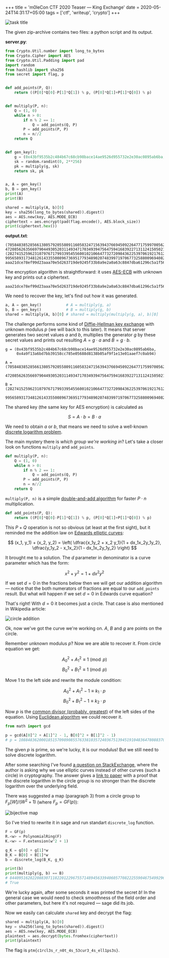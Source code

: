 +++
title = 'm0leCon CTF 2020 Teaser — King Exchange'
date = 2020-05-24T14:31:17+05:00
tags = ['ctf', 'writeup', 'crypto']
+++

![task title](task-title.png)

The given zip-archive contains two files: a python script and its output.

**server.py**:

```python
from Crypto.Util.number import long_to_bytes
from Crypto.Cipher import AES
from Crypto.Util.Padding import pad
import random
from hashlib import sha256
from secret import flag, p


def add_points(P, Q):
    return ((P[0]*Q[0]-P[1]*Q[1]) % p, (P[0]*Q[1]+P[1]*Q[0]) % p)


def multiply(P, n):
    Q = (1, 0)
    while n > 0:
        if n % 2 == 1:
            Q = add_points(Q, P)
        P = add_points(P, P)
        n = n//2
    return Q


def gen_key():
    g = (0x43bf9535b2c484b67c68cb98bace14ae9526d955732e2e30ac0895ab6ba, 0x4a9f13a6bd7bb39158cc785e05688d8138b05af9f1e13e01aaef7c0ab94)
    sk = random.randint(0, 2**256)
    pk = multiply(g, sk)
    return sk, pk


a, A = gen_key()
b, B = gen_key()
print(A)
print(B)

shared = multiply(A, b)[0]
key = sha256(long_to_bytes(shared)).digest()
aes = AES.new(key, AES.MODE_ECB)
ciphertext = aes.encrypt(pad(flag.encode(), AES.block_size))
print(ciphertext.hex())
```

**output.txt**:

```
(70584838528566138057920558091160583247156394376694509226477175997005624, 47208562635669790449305203114934717034939475647594168392271311241505021)
(28274152596231079767179933954556001021066477327209843622539706192176128, 99565893173481261433550089673695177934890207483997197067732588009694082)
aaa21dce78ef99d23aaa70e5d263719de9245f33b8a9e2a0a63c8847dba61296c5a1f56154b062d3a347faa31b8d8030
```

The encryption algorithm is straightforward: it uses [AES-ECB](https://en.wikipedia.org/wiki/Advanced_Encryption_Standard) with unknown key and prints out a ciphertext.

```
aaa21dce78ef99d23aaa70e5d263719de9245f33b8a9e2a0a63c8847dba61296c5a1f56154b062d3a347faa31b8d8030
```

We need to recover the key, let's find out how it was generated.

```python
a, A = gen_key()           # A = multiply(g, a)
b, B = gen_key()           # B = multiply(g, b)
shared = multiply(A, b)[0] # shared = multiply(multiply(g, a), b)[0]
```

The challenge performs some kind of [Diffie-Hellman key exchange](https://en.wikipedia.org/wiki/Diffie–Hellman_key_exchange) with unknown modulus $p$ (we will back to this later). It means that server generates two secret values $a$ and $b$, multiplies the generator $g$ by these secret values and prints out resulting $A = g \cdot a$ and $B = g \cdot b$. 

```
g = (0x43bf9535b2c484b67c68cb98bace14ae9526d955732e2e30ac0895ab6ba,
     0x4a9f13a6bd7bb39158cc785e05688d8138b05af9f1e13e01aaef7c0ab94)

A = (70584838528566138057920558091160583247156394376694509226477175997005624,
     47208562635669790449305203114934717034939475647594168392271311241505021)

B = (28274152596231079767179933954556001021066477327209843622539706192176128,
     99565893173481261433550089673695177934890207483997197067732588009694082)
```

The shared key (the same key for AES encryption) is calculated as

$$ S = A \cdot b = B \cdot a $$

We need to obtain $a$ or $b$, that means we need to solve a well-known [discrete logarithm problem](https://en.wikipedia.org/wiki/Discrete_logarithm). 

The main mystery there is _which group we're working in_? Let's take a closer look on functions `multiply` and `add_points`.

```python
def multiply(P, n):
    Q = (1, 0)
    while n > 0:
        if n % 2 == 1:
            Q = add_points(Q, P)
        P = add_points(P, P)
        n = n//2
    return Q
```

`multiply(P, n)` is a simple [double-and-add algorithm](https://en.wikipedia.org/wiki/Exponentiation_by_squaring) for faster $P \cdot n$ multiplication.

```python
def add_points(P, Q):
    return ((P[0]*Q[0]-P[1]*Q[1]) % p, (P[0]*Q[1]+P[1]*Q[0]) % p)
```

This $P + Q$ operation is not so obvious (at least at the first sight), but it reminded me the addition law on [Edwards elliptic curves](https://en.wikipedia.org/wiki/Edwards_curve):

$$ (x_1, y_1) + (x_2, y_2) = \left( \dfrac{x_1y_2 + x_2 y_1}{1 + dx_1x_2y_1y_2}, \dfrac{y_1y_2 - x_1x_2}{1 - dx_1x_2y_1y_2} \right) $$

It brought me to a solution. The $d$ parameter in denominator is a curve parameter which has the form:

$$ x^2 + y^2 = 1 + dx^2y^2 $$

If we set $d = 0$ in the fractions below then we will get our addition algorithm — notice that the both numerators of fractions are equal to our `add_points` result. But what will happen if we set $d = 0$ in Edwards curve equation?

That's right! With $d = 0$ it becomes just a circle. That case is also mentioned in Wikipedia article:

![circle addition](circle-addition.png)

Ok, now we've got the curve we're working on. $A$, $B$ and $g$ are points on the circle. 

Remember unknown modulus $p$? Now we are able to recover it. From circle equation we get:

$$ A_0^2 + A_1^2 \equiv 1 \pmod{p} $$
$$ B_0^2 + B_1^2 \equiv 1 \pmod{p} $$

Move $1$ to the left side and rewrite the module condition:

$$ A_0^2 + A_1^2 - 1 \equiv k_1 \cdot p $$
$$ B_0^2 + B_1^2 - 1 \equiv k_2 \cdot p $$

Now $p$ is the [common divisor (probably, greatest)](https://en.wikipedia.org/wiki/Greatest_common_divisor) of the left sides of the equation. Using [Euclidean algorithm](https://en.wikipedia.org/wiki/Euclidean_algorithm) we could recover it.

```python
from math import gcd

p = gcd(A[0]^2 + A[1]^2 - 1, B[0]^2 + B[1]^2 - 1)
# p = 108848362000185157098908557633810357240367513945191048364780883709439999
```

The given $p$ is prime, so we're lucky, it is our modulus! But we still need to solve discrete logarithm.

After some searching I've found [a question on StackExchange](https://crypto.stackexchange.com/q/11518), where the author is asking why we use elliptic curves instead of other curves (such a circle) in cryptography. The answer gives a [link to paper](http://citeseerx.ist.psu.edu/viewdoc/download?doi=10.1.1.66.8688&rep=rep1&type=pdf) with a proof that the discrete logarithm in the circle group is no stronger than the discrete logarithm over the underlying field.

There was suggested a map (paragraph 3) from a circle group to $F_p[W]/(W^2 + 1)$ (where $F_p = GF(p)$):

![bijective map](bijective-map.png)

So I've tried to rewrite it in sage and run standart `discrete_log` function. 

```python
F = GF(p)
R.<w> = PolynomialRing(F)
K.<w> = F.extension(w^2 + 1)

g_K = g[0] + g[1]*w
B_K = B[0] + B[1]*w
b = discrete_log(B_K, g_K)

print(b)
print(multiply(g, b) == B)
# 84409516282208830711822012296755714894563394060577082225590467549929629
# True
```

We're lucky again, after some seconds it was printed the secret $b$! In the general case we would need to check smoothness of the field order and other parameters, but here it's not required — sage did its job.

Now we easily can calculate `shared` key and decrypt the flag:

```python
shared = multiply(A, b)[0]
key = sha256(long_to_bytes(shared)).digest()
aes = AES.new(key, AES.MODE_ECB)
plaintext = aes.decrypt(bytes.fromhex(ciphertext))
print(plaintext)
```

The flag is `ptm{c1rcl3s_r_n0t_4s_53cur3_4s_ell1ps3s}`.
